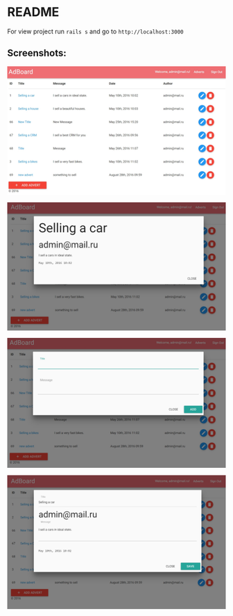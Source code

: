 # README

For view project run `rails s` and go to `http://localhost:3000`

## Screenshots:

![Main](img_for_github/Adboard-Main.jpg)

![Main](img_for_github/Adboard-View_advert.jpg)

![Main](img_for_github/Adboard-Add_advert.jpg)

![Main](img_for_github/Adboard-Edit_advert.jpg)